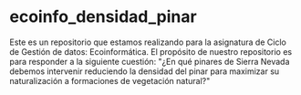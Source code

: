 # ecoinfo_densidad_pinar
Este es un repositorio que estamos realizando para la asignatura de Ciclo de Gestión de datos: Ecoinformática. El propósito de nuestro repositorio es para responder a la siguiente cuestión: "¿En qué pinares de Sierra Nevada debemos intervenir reduciendo la densidad del pinar para maximizar su naturalización a formaciones de vegetación natural?"
